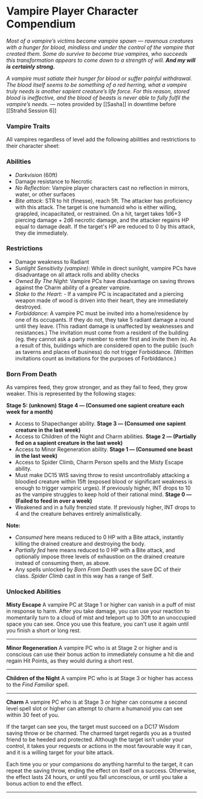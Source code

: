 # Vampire Player Character Compendium

*Most of a vampire’s victims become vampire spawn — ravenous creatures with a hunger for blood, mindless and under the control of the vampire that created them. Some do survive to become true vampires, who succeeds this transformation appears to come down to a strength of will.*  ***And my will is certainly strong.***

*A vampire must satiate their hunger for blood or suffer painful withdrawal. The blood itself seems to be something of a red herring, what a vampire truly needs is another sapient creature’s life force. For this reason, stored blood is ineffective, and the blood of beasts is never able to fully fulfil the vampire’s needs.*
— notes provided by [[Sasha]] in downtime before [[Strahd Session 6]]

### Vampire Traits
All vampires regardless of level add the following abilities and restrictions to their character sheet:

### Abilities
- *Darkvision* (60ft)
- Damage resistance to Necrotic
- *No Reflection*: Vampire player characters cast no reflection in mirrors, water, or other surfaces
- *Bite attack*: STR to hit (finesse), reach 5ft. The attacker has proficiency with this attack. The target is one humanoid who is either willing, grappled, incapacitated, or restrained. On a hit, target takes 1d6+3 piercing damage + 2d6 necrotic damage, and the attacker regains HP equal to damage dealt. If the target's HP are reduced to 0 by this attack, they die immediately.

### Restrictions

- Damage weakness to Radiant
- *Sunlight Sensitivity (vampire)*: While in direct sunlight, vampire PCs have disadvantage on all attack rolls and ability checks
- *Owned By The Night*: Vampire PCs have disadvantage on saving throws against the Charm ability of a greater vampire.
- *Stake to the Heart*: - If a vampire PC is incapacitated and a piercing weapon made of wood is driven into their heart, they are immediately destroyed.
- *Forbiddance*: A vampire PC must be invited into a home/residence by one of its occupants. If they do not, they take 5 radiant damage a round until they leave. (This radiant damage is unaffected by weaknesses and resistances.) The invitation must come from a resident of the building (eg. they cannot ask a party member to enter first and invite them in). As a result of this, buildings which are considered open to the public (such as taverns and places of business) do not trigger Forbiddance. (Written invitations count as invitations for the purposes of Forbiddance.)

### Born From Death

As vampires feed, they grow stronger, and as they fail to feed, they grow weaker. This is represented by the following stages:

**Stage 5: (unknown)**
**Stage 4 — (Consumed one sapient creature each week for a month)**
- Access to Shapechanger ability.
**Stage 3 — (Consumed one sapient creature in the last week)**
- Access to Children of the Night and Charm abilities.
**Stage 2 — (Partially fed on a sapient creature in the last week)**
- Access to Minor Regeneration ability.
**Stage 1 — (Consumed one beast in the last week)**
- Access to Spider Climb, Charm Person spells and the Misty Escape ability. 
- Must make DC15 WIS saving throw to resist uncontrollably attacking a bloodied creature within 15ft (exposed blood or significant weakness is enough to trigger vampiric urges). If previously higher, INT drops to 10 as the vampire struggles to keep hold of their rational mind.
**Stage 0 — (Failed to feed in over a week)**
- Weakened and in a fully frenzied state. If previously higher, INT drops to 4 and the creature behaves entirely animalistically.

**Note:**
- *Consumed* here means reduced to 0 HP with a Bite attack, instantly killing the drained creature and destroying the body.
- *Partially fed* here means reduced to 0 HP with a Bite attack, and optionally impose three levels of exhaustion on the drained creature instead of consuming them, as above.
- Any spells unlocked by *Born From Death* uses the save DC of their class. *Spider Climb* cast in this way has a range of Self.

### Unlocked Abilities

**Misty Escape**
A vampire PC at Stage 1 or higher can vanish in a puff of mist in response to harm. After you take damage, you can use your reaction to momentarily turn to a cloud of mist and teleport up to 30ft to an unoccupied space you can see. Once you use this feature, you can't use it again until you finish a short or long rest.

___

**Minor Regeneration**
A vampire PC who is at Stage 2 or higher and is conscious can use their bonus action to immediately consume a hit die and regain Hit Points, as they would during a short rest.

___

**Children of the Night**
A vampire PC who is at Stage 3 or higher has access to the *Find Familiar* spell.

___

**Charm**
A vampire PC who is at Stage 3 or higher can consume a second level spell slot or higher can attempt to charm a humanoid you can see within 30 feet of you.

If the target can see you, the target must succeed on a DC17 Wisdom saving throw or be charmed. The charmed target regards you as a trusted friend to be heeded and protected. Although the target isn’t under your control, it takes your requests or actions in the most favourable way it can, and it is a willing target for your bite attack.

Each time you or your companions do anything harmful to the target, it can repeat the saving throw, ending the effect on itself on a success. Otherwise, the effect lasts 24 hours, or until you fall unconscious, or until you take a bonus action to end the effect.

___